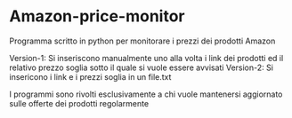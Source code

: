 # Amazon-price-monitor
Programma scritto in python per monitorare i prezzi dei prodotti Amazon

Version-1: Si inseriscono manualmente uno alla volta i link dei prodotti ed il relativo prezzo soglia sotto il quale si vuole essere avvisati 
Version-2: Si insericono i link e i prezzi soglia in un file.txt

I programmi sono rivolti esclusivamente a chi vuole mantenersi aggiornato sulle offerte dei prodotti regolarmente
